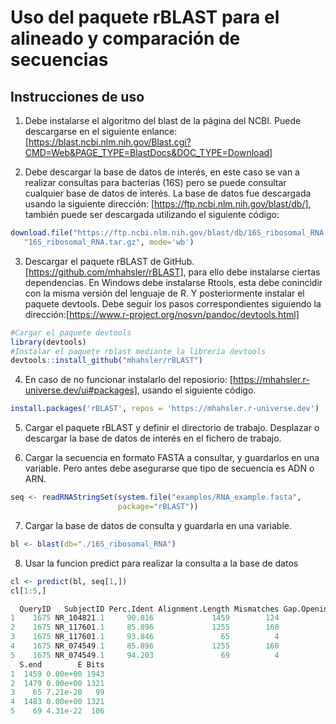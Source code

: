# Uso del paquete rBLAST para el alineado y comparación de secuencias
 
 ## Instrucciones de uso

1.  Debe instalarse el algoritmo del blast de la página del NCBI. Puede descargarse en el siguiente enlance: [<https://blast.ncbi.nlm.nih.gov/Blast.cgi?CMD=Web&PAGE_TYPE=BlastDocs&DOC_TYPE=Download>] 

2.  Debe descargar la base de datos de interés, en este caso se van a realizar consultas para bacterias (16S) pero se puede consultar cualquier base de datos de interés. La base de datos fue descargada usando la siguiente dirección: [https://ftp.ncbi.nlm.nih.gov/blast/db/], también puede ser descargada utilizando el siguiente código: 
```R
download.file("https://ftp.ncbi.nlm.nih.gov/blast/db/16S_ribosomal_RNA.tar.gz",
   "16S_ribosomal_RNA.tar.gz", mode='wb')
```

3.  Descargar el paquete rBLAST de GitHub. [<https://github.com/mhahsler/rBLAST>], para ello debe instalarse ciertas dependencias. En Windows debe instalarse Rtools, esta debe conincidir con la misma versión del lenguaje de R. Y posteriormente instalar el paquete devtools. Debe seguir los pasos correspondientes siguiendo la dirección:[https://www.r-project.org/nosvn/pandoc/devtools.html]
```R
#Cargar el paquete devtools
library(devtools)
#Instalar el paquete rblast mediante la librería devtools
devtools::install_github("mhahsler/rBLAST")
```
4. En caso de no funcionar instalarlo del reposiorio: [https://mhahsler.r-universe.dev/ui#packages], usando el siguiente código.
```R
install.packages('rBLAST', repos = 'https://mhahsler.r-universe.dev')
```

5. Cargar el paquete rBLAST y definir el directorio de trabajo. Desplazar o descargar la base de datos de interés en el fichero de trabajo.
 
6. Cargar la secuencia en formato FASTA a consultar, y guardarlos en una variable. Pero antes debe asegurarse que tipo de secuencia es ADN o ARN.
```R
seq <- readRNAStringSet(system.file("examples/RNA_example.fasta",
                        package="rBLAST"))
```

7. Cargar la base de datos de consulta y guardarla en una variable.
```R
bl <- blast(db="./16S_ribosomal_RNA")
```
8. Usar la funcion predict para realizar la consulta a la base de datos
```R
cl <- predict(bl, seq[1,])
cl[1:5,]

  QueryID   SubjectID Perc.Ident Alignment.Length Mismatches Gap.Openings Q.start Q.end S.start
1    1675 NR_104821.1     90.816             1459        124            8      16  1468       5
2    1675 NR_117601.1     85.896             1255        160           15     229  1478     237
3    1675 NR_117601.1     93.846               65          4            0       5    69       1
4    1675 NR_074549.1     85.896             1255        160           15     229  1478     241
5    1675 NR_074549.1     94.203               69          4            0       1    69       1
  S.end        E Bits
1  1459 0.00e+00 1943
2  1479 0.00e+00 1321
3    65 7.21e-20   99
4  1483 0.00e+00 1321
5    69 4.31e-22  106

```

